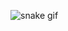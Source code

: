 ![snake gif](https://github.com/MayconTrix/MayconTrix/blob/output/github-contribution-grid-snake.gif)
